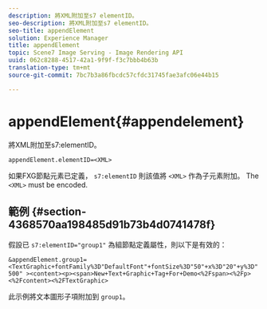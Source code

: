 ```yaml
---
description: 將XML附加至s7 elementID。
seo-description: 將XML附加至s7 elementID。
seo-title: appendElement
solution: Experience Manager
title: appendElement
topic: Scene7 Image Serving - Image Rendering API
uuid: 062c8288-4517-42a1-9f9f-f3c7bbb4b63b
translation-type: tm+mt
source-git-commit: 7bc7b3a86fbcdc57cfdc31745fae3afc06e44b15

---
```



# appendElement{#appendelement}

將XML附加至s7:elementID。

`appendElement.elementID=<XML>`

如果FXG節點元素已定義， `s7:elementID` 則該值將 `<XML>` 作為子元素附加。 The `<XML>` must be encoded.

## 範例 {#section-4368570aa198485d91b73b4d0741478f}

假設已 `s7:elementID="group1"` 為組節點定義屬性，則以下是有效的：

`&appendElement.group1=<TextGraphic+fontFamily%3D"DefaultFont"+fontSize%3D"50"+x%3D"20"+y%3D"500" ><content><p><span>New+Text+Graphic+Tag+For+Demo<%2Fspan><%2Fp><%2Fcontent><%2FTextGraphic>`

此示例將文本圖形子項附加到 `group1`。
